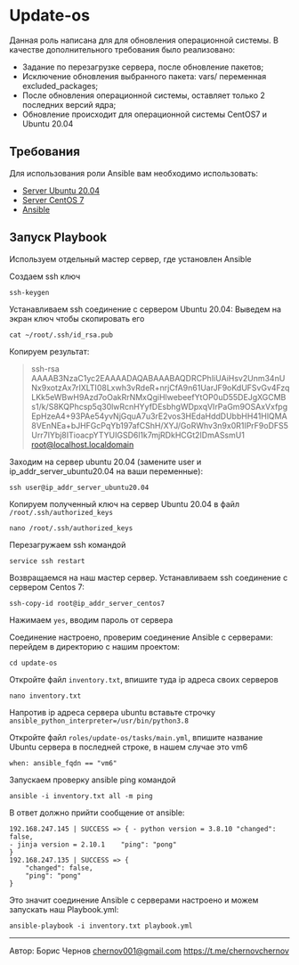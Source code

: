 Update-os
=========

Данная роль написана для для обновления операционной системы.
В качестве дополнительного требования было реализовано:
- Задание по перезагрузке сервера, после обновление пакетов;
- Исключение обновления выбранного пакета: vars/ переменная excluded_packages;
- После обновления операционной системы, оставляет только 2 последних версий ядра;
- Обновление происходит для операционной системы CentOS7 и Ubuntu 20.04

Требования
-------------
Для использования роли Ansible вам необходимо использовать:
- [Server Ubuntu 20.04]
- [Server CentOS 7]
- [Ansible]

Запуск Playbook
---------------

Используем отдельный мастер сервер, где установлен Ansible

Создаем ssh ключ
```
ssh-keygen
```
Устанавливаем ssh соединение с сервером Ubuntu 20.04: 
Выведем на экран ключ чтобы скопировать его
```
cat ~/root/.ssh/id_rsa.pub
```
Копируем результат:
> ssh-rsa AAAAB3NzaC1yc2EAAAADAQABAAABAQDRCPhIiUAiHsv2Unm34nUNx9xotzAx7rIXLTI08Lxwh3vRdeR+nrjCfA9n61UarJF9oKdUFSvGv4FzqLKk5eWBwH9Azd7oOakRrNMxQgiHlwebeefYtOP0uD55DEJgXGCMBs1/k/S8KQPhcsp5q30lwRcnHYyfDEsbhgWDpxqVIrPaGm9OSAxVxfpgEpHzeA4+93PAe54yvNjGquA7u3rE2vos3HEdaHddDUbbHH41HlQMA8VEnNEa+bJHFGcPqYb197afCShH/XYJ/GoRWhv3n9x0R1IPrF9oDFS5Urr7IYbj8ITioacpYTYUIGSD6l1k7mjRDkHCGt2IDmASsmU1 root@localhost.localdomain

Заходим на сервер ubuntu 20.04 (замените user и ip_addr_server_ubuntu20.04 на ваши переменные):
```
ssh user@ip_addr_server_ubuntu20.04
```
Копируем полученный ключ на сервер Ubuntu 20.04 в файл `/root/.ssh/authorized_keys`
```
nano /root/.ssh/authorized_keys
```

Перезагружаем ssh командой 
``` 
service ssh restart 
``` 
Возвращаемся на наш мастер сервер. Устанавливаем ssh соединение с сервером Centos 7:
```
ssh-copy-id root@ip_addr_server_centos7
```
Нажимаем `yes`, вводим пароль от сервера

Соединение настроено, проверим соединение Ansible c серверами: перейдем в директорию с нашим проектом: 
``` 
cd update-os 
``` 
Откройте файл `inventory.txt`, впишите туда ip адреса своих серверов 
``` 
nano inventory.txt 
``` 
Напротив ip адреса сервера ubuntu вставьте строчку `ansible_python_interpreter=/usr/bin/python3.8`

Откройте файл `roles/update-os/tasks/main.yml`, впишите название Ubuntu сервера в последней строке, в нашем случае это vm6 
``` 
when: ansible_fqdn == "vm6"
``` 

Запускаем проверку ansible ping командой 
``` 
ansible -i inventory.txt all -m ping 
``` 
В ответ должно прийти сообщение от ansible: 
``` 
192.168.247.145 | SUCCESS => { - python version = 3.8.10 "changed": false,
- jinja version = 2.10.1    "ping": "pong"
}
192.168.247.135 | SUCCESS => {
    "changed": false,
    "ping": "pong"
}
```
Это значит соединение Ansible с серверами настроено и можем запускать наш Playbook.yml:
```
ansible-playbook -i inventory.txt playbook.yml
```

[Ansible]: <https://docs.ansible.com>
[Server Ubuntu 20.04]: <https://releases.ubuntu.com/focal/>
[Server CentOS 7]: <https://www.centos.org/download/>


-------------------

Автор: Борис Чернов <chernov001@gmail.com>
https://t.me/chernovchernov

